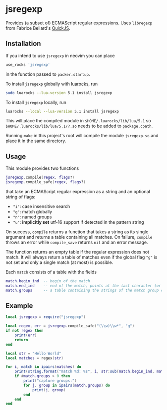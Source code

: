 # jsregexp

Provides (a subset of) ECMAScript regular expressions. Uses `libregexp` from Fabrice Bellard's [QuickJS](https://bellard.org/quickjs/).

## Installation

If you intend to use `jsregexp` in neovim you can place

```lua
use_rocks 'jsregexp'
```

in the function passed to `packer.startup`.

To install `jsregexp` globally with [luarocks](https://luarocks.org/modules/kmarius/jsregexp),
run
```bash
sudo luarocks --lua-version 5.1 install jsregexp
```

To install `jsregexp` locally, run

```bash
luarocks --local --lua-version 5.1 install jsregexp
```

This will place the compiled module in `$HOME/.luarocks/lib/lua/5.1` so `$HOME/.luarocks/lib/lua/5.1/?.so` needs to be added to `package.cpath`.

Running `make` in this project's root will compile the module `jsregexp.so` and place it in the same directory.

## Usage
This module provides two functions
```lua
jsregexp.compile(regex, flags?)
jsregexp.compile_safe(regex, flags?)
```
that take an ECMAScript regular expression as a string and an optional string of flags:

- `"i"`: case insensitive search
- `"g"`: match globally
- `"n"`: named groups
- `"u"`: **implicitly set** utf-16 support if detected in the pattern string

On success, `compile` returns a function that takes a string as its single argument and returns a table containing all matches. On failure, `compile` throws an error while `compile_save` returns `nil` and an error message.

The function returns an empty table if the regular expression does not match. It will always return a table of matches even if the global flag `"g"` is not set and only a single match (at most) is possible.

Each `match` consists of a table with the fields

```lua
match.begin_ind  -- begin of the match
match.end_ind    -- end of the match, points at the last character (or byte, if non-ascii)
match.groups     -- a table containing the strings of the match group corresponding to the index
```

## Example
```lua
local jsregexp = require("jsregexp")

local regex, err = jsregexp.compile_safe("(\\w)\\w*", "g")
if not regex then
	print(err)
	return
end

local str = "Hello World"
local matches = regex(str)

for i, match in ipairs(matches) do
	print(string.format("match %d: %s", i, str:sub(match.begin_ind, match.end_ind)))
	if #match.groups > 0 then
		print("capture groups:")
		for j, group in ipairs(match.groups) do
			print(j, group)
		end
	end
end
```
